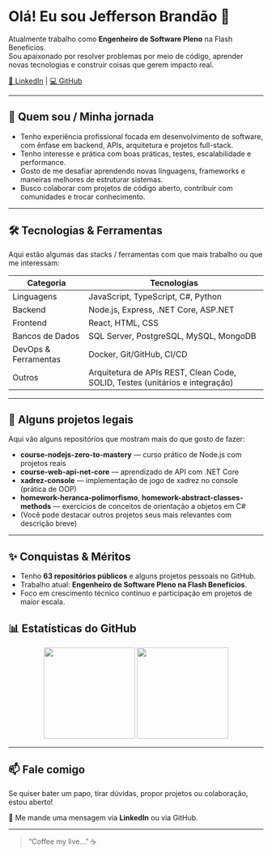 # Olá! Eu sou Jefferson Brandão 👋

Atualmente trabalho como **Engenheiro de Software Pleno** na Flash Benefícios.  
Sou apaixonado por resolver problemas por meio de código, aprender novas tecnologias e construir coisas que gerem impacto real.

[🔗 LinkedIn](https://www.linkedin.com/in/j3eff) | [💻 GitHub](https://github.com/J3eff)

---

## 🚀 Quem sou / Minha jornada

- Tenho experiência profissional focada em desenvolvimento de software, com ênfase em backend, APIs, arquitetura e projetos full-stack.  
- Tenho interesse e prática com boas práticas, testes, escalabilidade e performance.  
- Gosto de me desafiar aprendendo novas linguagens, frameworks e maneiras melhores de estruturar sistemas.  
- Busco colaborar com projetos de código aberto, contribuir com comunidades e trocar conhecimento.

---

## 🛠️ Tecnologias & Ferramentas

Aqui estão algumas das stacks / ferramentas com que mais trabalho ou que me interessam:

| Categoria | Tecnologias |
|-----------|-------------|
| Linguagens | JavaScript, TypeScript, C#, Python |
| Backend | Node.js, Express, .NET Core, ASP.NET |
| Frontend | React, HTML, CSS |
| Bancos de Dados | SQL Server, PostgreSQL, MySQL, MongoDB |
| DevOps & Ferramentas | Docker, Git/GitHub, CI/CD |
| Outros | Arquitetura de APIs REST, Clean Code, SOLID, Testes (unitários e integração) |

---

## 📂 Alguns projetos legais

Aqui vão alguns repositórios que mostram mais do que gosto de fazer:

- **course-nodejs-zero-to-mastery** — curso prático de Node.js com projetos reais  
- **course-web-api-net-core** — aprendizado de API com .NET Core  
- **xadrez-console** — implementação de jogo de xadrez no console (prática de OOP)  
- **homework-heranca-polimorfismo**, **homework-abstract-classes-methods** — exercícios de conceitos de orientação a objetos em C#  
- (Você pode destacar outros projetos seus mais relevantes com descrição breve)

---

## ✨ Conquistas & Méritos

- Tenho **63 repositórios públicos** e alguns projetos pessoais no GitHub.
- Trabalho atual: **Engenheiro de Software Pleno na Flash Benefícios**.
- Foco em crescimento técnico contínuo e participação em projetos de maior escala.

## 📊 Estatísticas do GitHub

<p align="center">
  <img height="180em" src="https://github-readme-stats.vercel.app/api?username=J3eff&show_icons=true&theme=dracula"/>
  <img height="180em" src="https://github-readme-stats.vercel.app/api/top-langs/?username=J3eff&layout=compact&theme=dracula"/>
</p>

---

## 📫 Fale comigo

Se quiser bater um papo, tirar dúvidas, propor projetos ou colaboração, estou aberto!  

📧 Me mande uma mensagem via **LinkedIn** ou via GitHub.  

---

> “Coffee my live…” ☕

